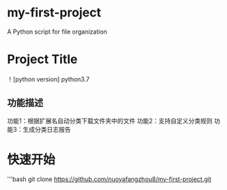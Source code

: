 # my-first-project
A Python script for file organization
# Project Title
！[python version] python3.7
## 功能描述
功能1：根据扩展名自动分类下载文件夹中的文件
功能2：支持自定义分类规则
功能3：生成分类日志报告
# 快速开始
'''bash
git clone https://github.com/nuoyafangzhou8/my-first-project.git
